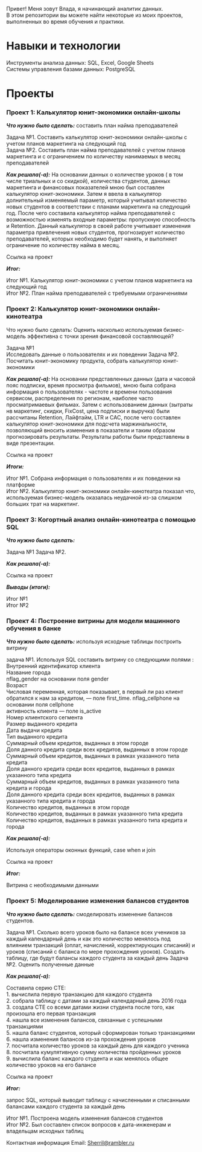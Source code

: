 <p>Привет! Меня зовут Влада, я начинающий аналитик данных.<br> В этом репозитории вы можете найти некоторые из моих проектов, выполненных во время обучения и практики.</p>

<h1>Навыки и технологии</h1>
<p>Инструменты анализа данных: SQL, Excel, Google Sheets<br>
Системы управления базами данных: PostgreSQL</p>

<h1>Проекты</h1>
<h3>Проект 1: Калькулятор юнит-экономики онлайн-школы</h3>
<em><strong><p>Что нужно было сделать:</em></strong> составить план найма преподавателей</p>

<p>Задача №1. Составить калькулятор юнит-экономики онлайн-школы с учетом планов маркетинга на следующий год<br>
Задача №2. Составить план найма преподавателей с учетом планов маркетинга и с ограничением по количеству нанимаемых в месяц преподавателей </p>
<em><strong><p>Как решала(-а):</em></strong> На основании данных о количестве уроков ( в том числе триальных и со скидкой), количества студентов, данных маркетинга и финансовых показателей мною был составлен калькулятор юнит-экономики. Затем  я ввела в калькулятор долнительный изменяемый параметр, который учитывал количество новых студентов в соответствии с планами маркетинга на следующий год. После чего составила калькулятор найма преподавателей с возможностью изменять входные параметры: пропускную способность и Retention. Данный калькулятор в своей работе учитывает изменения параметра привлечения новых студентов, прогнозирует количество преподавателей, которых необходимо будет нанять, и выполняет ограничение по количеству найма в месяц.</p>
Ссылка на проект 

<em><strong>Итог:</em></strong></p>
<p>Итог №1. Калькулятор юнит-экономики с учетом планов маркетинга на следующий год<br>
Итог №2. План найма преподавателей с требуемыми ограничениями</p>

<h3>Проект 2: Калькулятор юнит-экономики онлайн-кинотеатра</h3>
Что нужно было сделать:</em></strong> Оценить насколько используемая бизнес-модель эффективна с точки зрения финансовой составляющей?    </p>

<p>Задача №1<br> Исследовать данные о пользователях и их поведении
Задача №2. Посчитать юнит-экономику продукта, собрать калькулятор юнит-экономики</p>
<em><strong><p>Как решала(-а): </em></strong> На основании  представленных данных (дата и часовой пояс подписки, время  просмотра фильмов),  мною была собрана информация о пользователях - частоте и времени пользования сервисом,  распределения по регионам, наиболее часто просматримаевых фильмах. Затем с использованием данных (зытраты нв маркетинг, скидки, FixCost, цена подписки и выручка) были рассчитаны Retention, Лайфтайм, LTR и CAC, после чего составлен калькулятор юнит-экономики для подсчета маржинальности, позволяющий вносить изменения в показатели и таким образом прогнозировать результаты. Результаты работы были представлены в виде презентации. 

Ссылка на проект 

<em><strong>Итоги:</em></strong></p> 
<p>Итог №1. Собрана информация о пользователях и их поведении на платформе<br>
Итог №2. Калькулятор юнит-экономики онлайн-кинотеатра показал что, используемая бизнес-модель оказалась неудачной из-за слишком больших трат на маркетинг. </p>

<h3>Проект 3: Когортный анализ онлайн-кинотеатра с помощью SQL</h3>
<em><strong><p>Что нужно было сделать:</em></strong>  </p>

<p>Задача №1
Задача №2.
<em><strong><p>Как решала(-а): </em></strong>  </p>

Ссылка на проект 

<em><strong>Выводы (итоги):</em></strong></p> 


<p>Итог №1<br>
Итог №2</p>

<h3>Проект 4: Построение витрины для модели машинного обучения в банке</h3>
<em><strong><p>Что нужно было сделать:</em></strong>  используя исходные таблицы построить витрину  </p>
задача №1. Используя SQL составить витрину со следующими полями :<br>
Внутренний идентификатор клиента <br>
Название города <br> 
nflag_gender на основании поля gender<br>
Возраст<br>
Числовая переменная, которая показывает, в первый ли раз клиент обратился к нам за кредитом, — поле first_time.
 nflag_cellphone на основании поля cellphone<br>
активность клиента — поле is_active <br>
Номер клиентского сегмента <br>
Размер выданного кредита <br>
Дата выдачи кредита <br>
Тип выданного кредита <br>
Суммарный объем кредитов, выданных в этом городе<br>
Доля данного кредита среди всех кредитов, выданных в этом городе<br>
Суммарный объем кредитов, выданных в рамках указанного типа кредита<br>
Доля данного кредита среди всех кредитов, выданных в рамках указанного типа кредита<br>
Суммарный объем кредитов, выданных в рамках указанного типа кредита и города<br>
Доля данного кредита среди всех кредитов, выданных в рамках указанного типа кредита и города<br>
Количество кредитов, выданных в этом городе<br>
Количество кредитов, выданных в рамках указанного типа кредита<br>
Количество кредитов, выданных в рамках указанного типа кредита и города<br>

<em><strong><p>Как решала(-а): </em></strong>  </p> Используя операторы оконных функций, case when и join 

Ссылка на проект 

<em><strong>Итог:</em></strong></p> Витрина с необходимыми данными

<h3>Проект 5: Моделирование изменения балансов студентов</h3>
<em><strong><p>Что нужно было сделать:</em></strong> смоделировать изменение балансов студентов. </p>

<p>Задача №1. Сколько всего уроков было на балансе всех учеников за каждый календарный день и как это количество менялось под влиянием транзакций (оплат, начислений, корректирующих списаний) и уроков (списаний с баланса по мере прохождения уроков). Создать таблицу, где будут балансы каждого студента за каждый день
Задача №2. Оценить полученные данные  </p>
<em><strong><p>Как решала(-а): </em></strong>  </p> Составила серию СТЕ:<br>
1. вычислила первую транзакцию для каждого студента <br>
2. собрала таблицу с датами за каждый календарный день 2016 года<br>
3. создала CTE со всеми датами жизни студента после того, как произошла его первая транзакция<br>
4. нашла все изменения балансов, связанные с успешными транзакциями<br>
5. нашла баланс студентов, который сформирован только транзакциями<br>
6. нашла изменения балансов из-за прохождения уроков<br>
7. посчитала количество уроков за каждый день для каждого ученика<br> 
8. посчитала кумулятивную сумму количества пройденных уроков<br> 
9. вычислила баланс каждого студента и как менялось общее количество уроков на его балансе<br>

Ссылка на проект

<em><strong>Итог:</em></strong></p> запрос SQL, который выводит таблицу с начисленными и списанными балансами каждого студента за каждый день


<p>Итог №1. Построена модель изменения балансов студентов<br> 
Итог №2. Был составлен список вопросов к дата-инженерам и владельцам исходных таблиц</p>

Контактная информация
Email: Sherril@rambler.ru
